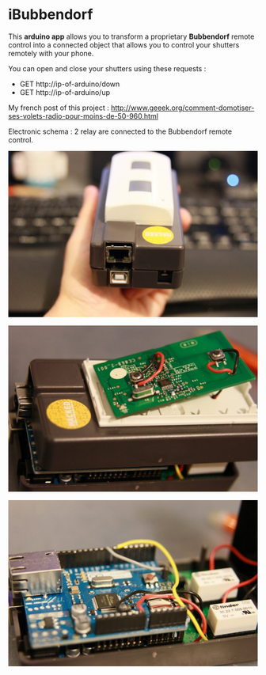 # iBubbendorf

This **arduino app** allows you to transform a proprietary **Bubbendorf** remote control into a connected object that allows you to control your shutters remotely with your phone.

You can open and close your shutters using these requests  : 
* GET http://ip-of-arduino/down
* GET http://ip-of-arduino/up

My french post of this project : http://www.geeek.org/comment-domotiser-ses-volets-radio-pour-moins-de-50-960.html

Electronic schema : 2 relay are connected to the Bubbendorf remote control.

![Arduino](./assets/img/arduino1.jpg "Arduino")

![Arduino](./assets/img/arduino2.jpg "Arduino")

![Arduino](./assets/img/arduino3.jpg "Arduino")